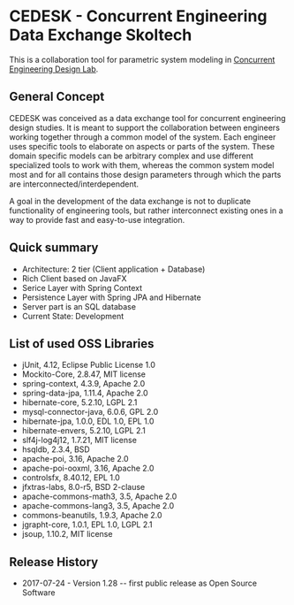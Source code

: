 # CEDESK - Concurrent Engineering Data Exchange Skoltech #

This is a collaboration tool for parametric system modeling in [Concurrent Engineering Design Lab](http://crei.skoltech.ru/space/research/labs/concurrent-engineering-design-laboratory/).

## General Concept

CEDESK was conceived as a data exchange tool for concurrent engineering design studies. It is meant to support the collaboration between engineers working together through a common model of the system. Each engineer uses specific tools to elaborate on aspects or parts of the system. These domain specific models can be arbitrary complex and use different specialized tools to work with them, whereas the common system model most and for all contains those design parameters through which the parts are interconnected/interdependent.

A goal in the development of the data exchange is not to duplicate functionality of engineering tools, but rather interconnect existing ones in a way to provide fast and easy-to-use integration.

## Quick summary

* Architecture: 2 tier (Client application + Database)
* Rich Client based on JavaFX
* Serice Layer with Spring Context
* Persistence Layer with Spring JPA and Hibernate
* Server part is an SQL database
* Current State: Development

## List of used OSS Libraries

* jUnit, 4.12, Eclipse Public License 1.0
* Mockito-Core, 2.8.47, MIT license
* spring-context, 4.3.9, Apache 2.0
* spring-data-jpa, 1.11.4, Apache 2.0
* hibernate-core, 5.2.10, LGPL 2.1
* mysql-connector-java, 6.0.6, GPL 2.0
* hibernate-jpa, 1.0.0, EDL 1.0, EPL 1.0
* hibernate-envers, 5.2.10, LGPL 2.1
* slf4j-log4j12, 1.7.21, MIT license
* hsqldb, 2.3.4, BSD
* apache-poi, 3.16, Apache 2.0
* apache-poi-ooxml, 3.16, Apache 2.0
* controlsfx, 8.40.12, EPL 1.0
* jfxtras-labs, 8.0-r5, BSD 2-clause
* apache-commons-math3, 3.5, Apache 2.0
* apache-commons-lang3, 3.5, Apache 2.0
* commons-beanutils, 1.9.3, Apache 2.0
* jgrapht-core, 1.0.1, EPL 1.0, LGPL 2.1
* jsoup, 1.10.2, MIT license

## Release History

* 2017-07-24 - Version 1.28 -- first public release as Open Source Software

